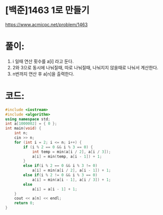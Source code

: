 # [백준]1463 1로 만들기


https://www.acmicpc.net/problem/1463

# **풀이:**
1. i 일때 연산 횟수를 a[i] 라고 둔다.
2. 2와 3으로 동시에 나눠질때, 따로 나눠질때, 나눠지지 않을때로 나눠서 계산한다.
3. n번까지 연산 후 a[n]을 출력한다.

# **코드:**

```C++
#include <iostream>
#include <algorithm>
using namespace std;
int a[1000002] = { 0 };
int main(void) {
	int n;
	cin >> n;
	for (int i = 2; i <= n; i++) {
		if (i % 2 == 0 && i % 3 == 0) {
			int temp = min(a[i / 2], a[i / 3]);
			a[i] = min(temp, a[i - 1]) + 1;
		}
		else if(i % 2 == 0 && i % 3 != 0)
			a[i] = min(a[i / 2], a[i - 1]) + 1;
		else if(i % 2 != 0 && i % 3 == 0)
			a[i] = min(a[i - 1], a[i / 3]) + 1;
		else
			a[i] = a[i - 1] + 1;
	}
	cout << a[n] << endl;
	return 0;
}
```


